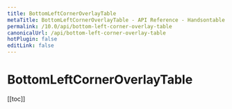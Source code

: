 ```yaml
---
title: BottomLeftCornerOverlayTable
metaTitle: BottomLeftCornerOverlayTable - API Reference - Handsontable Documentation
permalink: /10.0/api/bottom-left-corner-overlay-table
canonicalUrl: /api/bottom-left-corner-overlay-table
hotPlugin: false
editLink: false
---
```


# BottomLeftCornerOverlayTable

[[toc]]

